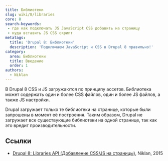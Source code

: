 ```yaml
---
title: Библиотеки
slug: wiki/8/libraries
core: 8
search-keywords:
 - где как подключать JS JavaScript CSS добавить на страницу
 - куда вставить JS CSS скрипт
metatags:
  title: 'Drupal 8: Библиотеки'
  description: 'Подключаем JavaScript и CSS в Drupal 8 правильно!'
category:
  area: Библиотеки
  title: Введение
  order: 1
authors:
  - Niklan
---
```


В Drupal 8 CSS и JS загружаются по принципу ассетов. Библиотека может содержать один и более CSS файлов, один и более JS файлов, а также JS настройки.

Drupal загружает только те библиотеки на странице, которые были запрошены в момент её построения. Таким образом, Drupal не загружает все существующие библиотеки на одной странице, так как это вредит производительности.

## Ссылки

- [Drupal 8: Libraries API (Добавление CSS/JS на страницы)](https://niklan.net/blog/72), Niklan, 2015
